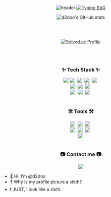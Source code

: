 <div align="center">

![header](https://capsule-render.vercel.app/api?type=Venom&color=e3d5ca&height=300&section=header&text=Front-end%20developer-nl-d2doo's%20Github&fontSize=60&fontColor=9a998c&stroke=212830)
[![Typing SVG](https://readme-typing-svg.demolab.com?font=Nanum+Brush+Script&size=24&letterSpacing=-1px&duration=3000&pause=20&color=9A998C&background=212830&center=true&vCenter=true&multiline=true&repeat=false&width=500&height=150&lines=%EC%84%9C%EB%B9%84%EC%8A%A4%EB%A5%BC+%EB%82%98%EC%9D%98+%EB%AC%B4%EB%8C%80%EB%A1%9C,;+%EC%98%88%EC%88%A0%EC%A0%81+%EA%B0%90%EC%84%B1%EC%9D%84+%ED%95%9C+%EC%8A%A4%ED%91%BC+%EB%8B%B4%EC%95%84+%EC%82%AC%EC%9A%A9%EC%9E%90+%EA%B2%BD%ED%97%98%EC%9D%84+%EC%97%B0%EC%B6%9C%ED%95%98%EB%8A%94+%EA%B0%9C%EB%B0%9C%EC%9E%90)](https://git.io/typing-svg)


![d2doo's GitHub stats](https://github-readme-stats.vercel.app/api?username=d2doo&show_icons=true&theme=gruvbox)

<br />
<br />

[![Solved.ac Profile](http://mazassumnida.wtf/api/v2/generate_badge?boj=hzxvl)](https://solved.ac/hzxvl/)

<br />
<br />

<h3 align="center">✨ Tech Stack ✨</h3>
<div align="center">
  <img src="https://img.shields.io/badge/JavaScript-F7DF1E.svg?style=for-the-badge&logo=javascript&logoColor=black" />
  <img src="https://img.shields.io/badge/typescript-3178C6.svg?style=for-the-badge&logo=typescript&logoColor=white" />&nbsp;
  <img src="https://img.shields.io/badge/python-3776AB.svg?style=for-the-badge&logo=python&logoColor=white" />&nbsp;
  <img src="https://img.shields.io/badge/html5-E34F26.svg?style=for-the-badge&logo=html5&logoColor=white" />&nbsp;
  <img src="https://img.shields.io/badge/css3-1572B6.svg?style=for-the-badge&logo=css3&logoColor=white" />&nbsp;
</div>
<div align="center">
  <img src="https://img.shields.io/badge/vue3.js-4FC08D.svg?style=for-the-badge&logo=vue.js&logoColor=white" />&nbsp;
  <img src="https://img.shields.io/badge/react.js-20232a.svg?style=for-the-badge&logo=react&logoColor=61DAFB" />&nbsp;
  <img src="https://img.shields.io/badge/django-092E20.svg?style=for-the-badge&logo=django&logoColor=white" />&nbsp;
</div>
<div align="center">
  <img src="https://img.shields.io/badge/tailwindcss-06B6D4.svg?style=for-the-badge&logo=tailwindcss&logoColor=white" />&nbsp;
  <img src="https://img.shields.io/badge/scss-CC6699.svg?style=for-the-badge&logo=sass&logoColor=white" />&nbsp;
  <img src="https://img.shields.io/badge/emotion-DB7093.svg?style=for-the-badge&logo=styled-components&logoColor=white" />&nbsp;
</div>



<br />
<h3 align="center">🛠️ Tools 🛠️</h3>
<div align="center">
  <img src="https://img.shields.io/badge/github-181717.svg?style=for-the-badge&logo=github&logoColor=white" />&nbsp;
  <img src="https://img.shields.io/badge/mattermost-0072C6.svg?style=for-the-badge&logo=mattermost&logoColor=white" />&nbsp;
  <img src="https://img.shields.io/badge/discord-5865F2.svg?style=for-the-badge&logo=discord&logoColor=white" />&nbsp;
</div>
<div align="center">
  <img src="https://img.shields.io/badge/jira-0052CC.svg?style=for-the-badge&logo=jira&logoColor=white" />&nbsp;
  <img src="https://img.shields.io/badge/notion-000000.svg?style=for-the-badge&logo=notion&logoColor=white" />&nbsp;
  <img src="https://img.shields.io/badge/figma-F24E1E.svg?style=for-the-badge&logo=figma&logoColor=white" />&nbsp;
</div>
<div align="center">
  <img src="https://img.shields.io/badge/VSCode-007ACC.svg?style=for-the-badge&logo=visual-studio-code&logoColor=white" />
</div>



<br />
<h3 align="center">📷 Contact me 📷</h3>
<div align="center">
  <a href="https://www.instagram.com/_jisu_0917" target="_blank">
    <img src="https://img.shields.io/badge/Instagram-E4405F.svg?style=for-the-badge&logo=instagram&logoColor=white" />
  </a>
</div>



</div>

- 👋 Hi, I’m @d2doo
- ❓ Why is my profile picture a sloth?
- ❗ JUST, I look like a sloth.

<!---
d2doo/d2doo is a ✨ special ✨ repository because its `README.md` (this file) appears on your GitHub profile.
You can click the Preview link to take a look at your changes.
--->
